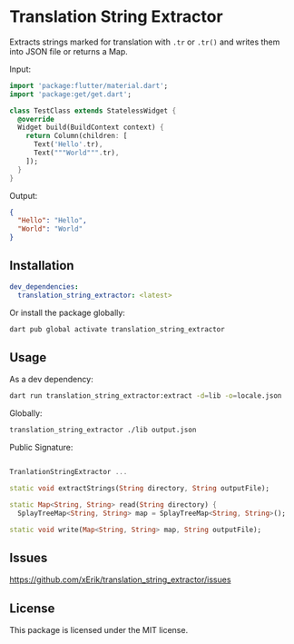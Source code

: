 # Translation String Extractor

Extracts strings marked for translation with `.tr` or `.tr()` and writes them into JSON file or returns a Map.

Input: 

```dart
import 'package:flutter/material.dart';
import 'package:get/get.dart';

class TestClass extends StatelessWidget {
  @override
  Widget build(BuildContext context) {
    return Column(children: [
      Text('Hello'.tr),
      Text("""World""".tr),
    ]);
  }
}
```

Output:

```json
{
  "Hello": "Hello",
  "World": "World"
}
```


## Installation

```yaml
dev_dependencies:
  translation_string_extractor: <latest>
```

Or install the package globally:

```bash
dart pub global activate translation_string_extractor
```
## Usage

As a dev dependency:

```bash 
dart run translation_string_extractor:extract -d=lib -o=locale.json
```

Globally:

```bash
translation_string_extractor ./lib output.json
```

Public Signature:

```dart

TranlationStringExtractor ...

static void extractStrings(String directory, String outputFile);

static Map<String, String> read(String directory) {
  SplayTreeMap<String, String> map = SplayTreeMap<String, String>();

static void write(Map<String, String> map, String outputFile);
```

## Issues

https://github.com/xErik/translation_string_extractor/issues

## License

This package is licensed under the MIT license.
